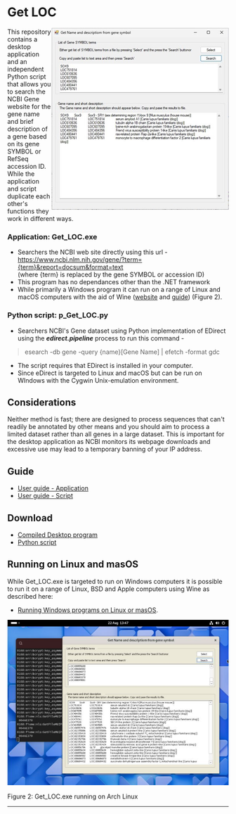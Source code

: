 # Get LOC

<img align="right" src="Guide/images/introdution.jpg">

This repository contains a desktop application and an independent Python script that allows you to search the NCBI Gene website for the gene name and brief description of a gene based on its gene SYMBOL or RefSeq accession ID. While the application and script duplicate each other's functions they work in different ways.

### Application: Get_LOC.exe
* Searchers the NCBI web site directly using this url -  
  https://www.ncbi.nlm.nih.gov/gene/?term={term}&report=docsum&format=text   
  (where {term} is replaced by the gene SYMBOL or accession ID)       
* This program has no dependances other than the .NET framework
* While primarily a Windows program it can run on a range of Linux and macOS computers with the aid of Wine ([website](https://www.winehq.org/) and [guide](https://github.com/msjimc/RunningWindowsProgramsOnLinux)) (Figure 2).

### Python script: p_Get_LOC.py   
* Searchers NCBI's Gene dataset using Python implementation of EDirect using the ___edirect.pipeline___ process to run this command -   
> esearch -db gene -query {name}[Gene Name] | efetch -format gdc     

* The script requires that EDirect is installed in your computer.
* Since eDirect is targeted to Linux and macOS but can be run on WIndows with the Cygwin Unix-emulation environment.  

## Considerations
Neither method is fast; there are designed to process sequences that can't readily be annotated by other means and you should aim to process a limited dataset rather than all genes in a large dataset. This is important for the desktop application as NCBI monitors its webpage downloads and excessive use may lead to a temporary banning of your IP address.   

## Guide

* [User guide - Application](Guide/README.md) 
* [User guide - Script](Python%20script%20for%20eDirect//README.md) 

## Download
* [Compiled Desktop program](Program/)
* [Python script](Python%20script%20for%20eDirect/)

## Running on Linux and masOS

While Get_LOC.exe is targeted to run on Windows computers it is possible to run it on a range of Linux, BSD and Apple computers using Wine as described here:

* [Running Windows programs on Linux or masOS](https://github.com/msjimc/RunningWindowsProgramsOnLinux).

![Figure 2](Guide/images/introdution2.jpg)

Figure 2: Get_LOC.exe running on Arch Linux

<hr />